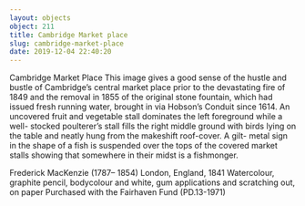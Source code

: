 ```yaml
---
layout: objects
object: 211
title: Cambridge Market place
slug: cambridge-market-place
date: 2019-12-04 22:40:20
---
```

Cambridge Market Place  This image gives a good sense of the hustle and bustle of Cambridge’s central market place prior to the devastating fire of 1849 and the removal in 1855 of the original stone fountain, which had issued fresh running water, brought in via Hobson’s Conduit since 1614.  An uncovered fruit and vegetable stall  dominates the left foreground while a well- stocked poulterer’s stall fills the right middle ground with birds lying on the table and neatly hung from the makeshift roof-cover. A gilt- metal sign in the shape of a fish is suspended over the tops of the covered market stalls showing that somewhere in their midst is a fishmonger.

Frederick MacKenzie (1787– 1854)  London, England, 1841  Watercolour, graphite pencil, bodycolour  and white, gum applications and scratching out, on paper  Purchased with the Fairhaven Fund (PD.13-1971)
